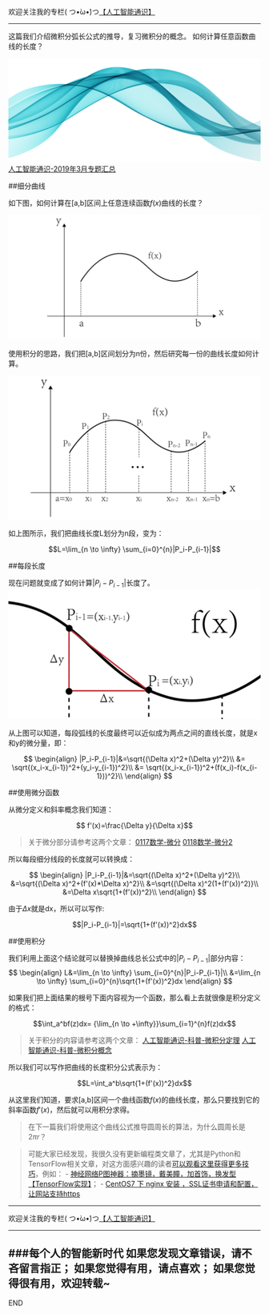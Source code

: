 欢迎关注我的专栏( つ•̀ω•́)つ[【人工智能通识】](https://www.jianshu.com/c/e9a7b7b7024d)

---

这篇我们介绍微积分弧长公式的推导，复习微积分的概念。
如何计算任意函数曲线的长度？

![](imgs/4324074-3086c0fd3b34642a.png?imageMogr2/auto-orient/strip%7CimageView2/2/w/1240)
[人工智能通识-2019年3月专题汇总](https://www.jianshu.com/p/72685b77cfff)

##细分曲线

如下图，如何计算在[a,b]区间上任意连续函数$f(x)$曲线的长度？

![](imgs/4324074-05603037bb41d91f.png?imageMogr2/auto-orient/strip%7CimageView2/2/w/1240)

使用积分的思路，我们把[a,b]区间划分为n份，然后研究每一份的曲线长度如何计算。

![](imgs/4324074-9d35a45b4c1fbfc4.png?imageMogr2/auto-orient/strip%7CimageView2/2/w/1240)

如上图所示，我们把曲线长度L划分为n段，变为：

$$L=\lim_{n \to \infty} \sum_{i=0}^{n}|P_i-P_{i-1}|$$

##每段长度

现在问题就变成了如何计算$|P_i-P_{i-1}|$长度了。
![](imgs/4324074-d76961638b83e813.png?imageMogr2/auto-orient/strip%7CimageView2/2/w/1240)

从上图可以知道，每段弧线的长度最终可以近似成为两点之间的直线长度，就是x和y的微分量，即：

$$
\begin{align}
|P_i-P_{i-1}|&=\sqrt{(\Delta x)^2+(\Delta y)^2}\\
&= \sqrt{(x_i-x_{i-1})^2+(y_i-y_{i-1})^2}\\
&= \sqrt{(x_i-x_{i-1})^2+(f(x_i)-f(x_{i-1}))^2}\\
\end{align}
$$

##使用微分函数

从微分定义和斜率概念我们知道：

$$ f'(x)=\frac{\Delta y}{\Delta x}$$

>关于微分部分请参考这两个文章：
[0117数学-微分](https://www.jianshu.com/p/04ee6b3c927a)
[0118数学-微分2](https://www.jianshu.com/p/fdb2d0f86be9)


所以每段细分线段的长度就可以转换成：

$$
\begin{align}
|P_i-P_{i-1}|&=\sqrt{(\Delta x)^2+(\Delta y)^2}\\
&=\sqrt{(\Delta x)^2+(f'(x)*\Delta x)^2}\\
&=\sqrt{(\Delta x)^2(1+(f'(x))^2)}\\
&=\Delta x\sqrt{1+(f'(x))^2}\\
\end{align}
$$

由于$\Delta x$就是dx，所以可以写作:

$$|P_i-P_{i-1}|=\sqrt{1+(f'(x))^2}dx$$



##使用积分

我们利用上面这个结论就可以替换掉曲线总长公式中的$|P_i-P_{i-1}|$部分内容：
$$
\begin{align}
L&=\lim_{n \to \infty} \sum_{i=0}^{n}|P_i-P_{i-1}|\\
&=\lim_{n \to \infty} \sum_{i=0}^{n}\sqrt{1+(f'(x))^2}dx
\end{align}
$$

如果我们把上面结果的根号下面内容视为一个函数，那么看上去就很像是积分定义的格式：

$$\int_a^bf(z)dx= {\lim_{n \to +\infty}}\sum_{i=1}^{n}f(z)dx$$

>关于积分的内容请参考这两个文章：
[人工智能通识-科普-微积分定理](https://www.jianshu.com/p/ff3e88fee409)
[人工智能通识-科普-微积分概念](https://www.jianshu.com/p/8bc6e79971e0)

所以我们可以写作把曲线的长度积分公式表示为：

$$L=\int_a^b\sqrt{1+(f'(x))^2}dx$$

从这里我们知道，要求[a,b]区间一个曲线函数$f(x)$的曲线长度，那么只要找到它的斜率函数$f'(x)$，然后就可以用积分求得。

>在下一篇我们将使用这个曲线公式推导圆周长的算法，为什么圆周长是$2\pi r$？


>可能大家已经发现，我很久没有更新编程类文章了，尤其是Python和TensorFlow相关文章，对这方面感兴趣的读者[可以观看这里获得更多技巧](https://www.jianshu.com/u/e2fd5c2ff7ad)，例如：
    - [神经网络P图神器：摘墨镜，戴美瞳，加首饰，换发型【TensorFlow实现】](https://www.jianshu.com/p/ba739aeb2084)；
    - [CentOS7 下 nginx 安装 ，SSL证书申请和配置，让网站支持https](https://www.jianshu.com/p/f5376bba4a60)


---
欢迎关注我的专栏( つ•̀ω•́)つ[【人工智能通识】](https://www.jianshu.com/c/e9a7b7b7024d)

---
###每个人的智能新时代
如果您发现文章错误，请不吝留言指正；
如果您觉得有用，请点喜欢；
如果您觉得很有用，欢迎转载~
---
END